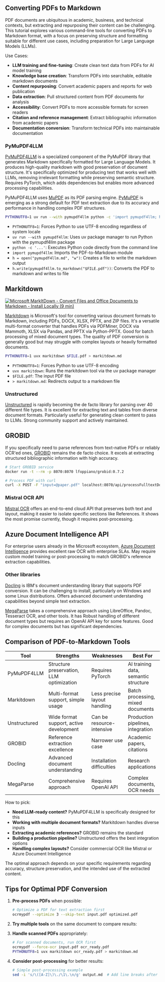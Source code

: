 <!-- source_url: https://tds.s-anand.net/#/convert-pdfs-to-markdown -->

## Converting PDFs to Markdown

PDF documents are ubiquitous in academic, business, and technical contexts, but extracting and repurposing their content can be challenging. This tutorial explores various command-line tools for converting PDFs to Markdown format, with a focus on preserving structure and formatting suitable for different use cases, including preparation for Large Language Models (LLMs).

Use Cases:

- **LLM training and fine-tuning**: Create clean text data from PDFs for AI model training
- **Knowledge base creation**: Transform PDFs into searchable, editable markdown documents
- **Content repurposing**: Convert academic papers and reports for web publication
- **Data extraction**: Pull structured content from PDF documents for analysis
- **Accessibility**: Convert PDFs to more accessible formats for screen readers
- **Citation and reference management**: Extract bibliographic information from academic papers
- **Documentation conversion**: Transform technical PDFs into maintainable documentation

### PyMuPDF4LLM

[PyMuPDF4LLM](https://pymupdf.readthedocs.io/en/latest/pymupdf4llm/) is a specialized component of the PyMuPDF library that generates Markdown specifically formatted for Large Language Models. It produces high-quality markdown with good preservation of document structure. It's specifically optimized for producing text that works well with LLMs, removing irrelevant formatting while preserving semantic structure. Requires PyTorch, which adds dependencies but enables more advanced processing capabilities.

PyMuPDF4LLM uses [MuPDF](https://mupdf.com/) as its PDF parsing engine. [PyMuPDF](https://pymupdf.readthedocs.io/) is emerging as a strong default for PDF text extraction due to its accuracy and performance in handling complex PDF structures.

```bash
PYTHONUTF8=1 uv run --with pymupdf4llm python -c 'import pymupdf4llm; h = open("pymupdf4llm.md", "w"); h.write(pymupdf4llm.to_markdown("$FILE.pdf"))'
```

- `PYTHONUTF8=1`: Forces Python to use UTF-8 encoding regardless of system locale
- `uv run --with pymupdf4llm`: Uses uv package manager to run Python with the pymupdf4llm package
- `python -c '...'`: Executes Python code directly from the command line
- `import pymupdf4llm`: Imports the PDF-to-Markdown module
- `h = open("pymupdf4llm.md", "w")`: Creates a file to write the markdown output
- `h.write(pymupdf4llm.to_markdown("$FILE.pdf"))`: Converts the PDF to markdown and writes to file

## Markitdown

[![Microsoft MarkItDown - Convert Files and Office Documents to Markdown - Install Locally (9 min)](https://i.ytimg.com/vi/v65Oyddfxeg/sddefault.jpg)](https://youtu.be/v65Oyddfxeg)

[Markitdown](https://github.com/microsoft/markitdown) is Microsoft's tool for converting various document formats to Markdown, including PDFs, DOCX, XLSX, PPTX, and ZIP files. It's a versatile multi-format converter that handles PDFs via PDFMiner, DOCX via Mammoth, XLSX via Pandas, and PPTX via Python-PPTX. Good for batch processing of mixed document types. The quality of PDF conversion is generally good but may struggle with complex layouts or heavily formatted documents.

```bash
PYTHONUTF8=1 uvx markitdown $FILE.pdf > markitdown.md
```

- `PYTHONUTF8=1`: Forces Python to use UTF-8 encoding
- `uvx markitdown`: Runs the markitdown tool via the uv package manager
- `$FILE.pdf`: The input PDF file
- `> markitdown.md`: Redirects output to a markdown file

### Unstructured

[Unstructured](https://unstructured.io/) is rapidly becoming the de facto library for parsing over 40 different file types. It is excellent for extracting text and tables from diverse document formats. Particularly useful for generating clean content to pass to LLMs. Strong community support and actively maintained.

## GROBID

If you specifically need to parse references from text-native PDFs or reliably OCR'ed ones, [GROBID](https://github.com/kermitt2/grobid) remains the de facto choice. It excels at extracting structured bibliographic information with high accuracy.

```bash
# Start GROBID service
docker run -t --rm -p 8070:8070 lfoppiano/grobid:0.7.2

# Process PDF with curl
curl -X POST -F "input=@paper.pdf" localhost:8070/api/processFulltextDocument > references.tei.xml
```

### Mistral OCR API

[Mistral OCR](https://mistral.ai/products/ocr/) offers an end-to-end cloud API that preserves both text and layout, making it easier to isolate specific sections like References. It shows the most promise currently, though it requires post-processing.

## Azure Document Intelligence API

For enterprise users already in the Microsoft ecosystem, [Azure Document Intelligence](https://azure.microsoft.com/en-us/products/ai-services/document-intelligence) provides excellent raw OCR with enterprise SLAs. May require custom model training or post-processing to match GROBID's reference extraction capabilities.

### Other libraries

[Docling](https://github.com/DS4SD/docling) is IBM's document understanding library that supports PDF conversion. It can be challenging to install, particularly on Windows and some Linux distributions. Offers advanced document understanding capabilities beyond simple text extraction.

[MegaParse](https://github.com/QuivrHQ/MegaParse) takes a comprehensive approach using LibreOffice, Pandoc, Tesseract OCR, and other tools. It has Robust handling of different document types but requires an OpenAI API key for some features. Good for complex documents but has significant dependencies.

## Comparison of PDF-to-Markdown Tools

| Tool         | Strengths                                | Weaknesses                   | Best For                             |
| ------------ | ---------------------------------------- | ---------------------------- | ------------------------------------ |
| PyMuPDF4LLM  | Structure preservation, LLM optimization | Requires PyTorch             | AI training data, semantic structure |
| Markitdown   | Multi-format support, simple usage       | Less precise layout handling | Batch processing, mixed documents    |
| Unstructured | Wide format support, active development  | Can be resource-intensive    | Production pipelines, integration    |
| GROBID       | Reference extraction excellence          | Narrower use case            | Academic papers, citations           |
| Docling      | Advanced document understanding          | Installation difficulties    | Research applications                |
| MegaParse    | Comprehensive approach                   | Requires OpenAI API          | Complex documents, OCR needs         |

How to pick:

- **Need LLM-ready content?** PyMuPDF4LLM is specifically designed for this
- **Working with multiple document formats?** Markitdown handles diverse inputs
- **Extracting academic references?** GROBID remains the standard
- **Building a production pipeline?** Unstructured offers the best integration options
- **Handling complex layouts?** Consider commercial OCR like Mistral or Azure Document Intelligence

The optimal approach depends on your specific requirements regarding accuracy, structure preservation, and the intended use of the extracted content.

## Tips for Optimal PDF Conversion

1. **Pre-process PDFs** when possible:

   ```bash
   # Optimize a PDF for text extraction first
   ocrmypdf --optimize 3 --skip-text input.pdf optimized.pdf
   ```

2. **Try multiple tools** on the same document to compare results:

3. **Handle scanned PDFs** appropriately:

   ```bash
   # For scanned documents, run OCR first
   ocrmypdf --force-ocr input.pdf ocr_ready.pdf
   PYTHONUTF8=1 uvx markitdown ocr_ready.pdf > markitdown.md
   ```

4. **Consider post-processing** for better results:

   ```bash
   # Simple post-processing example
   sed -i 's/\([A-Z]\)\./\1\.\n/g' output.md  # Add line breaks after sentences
   ```
